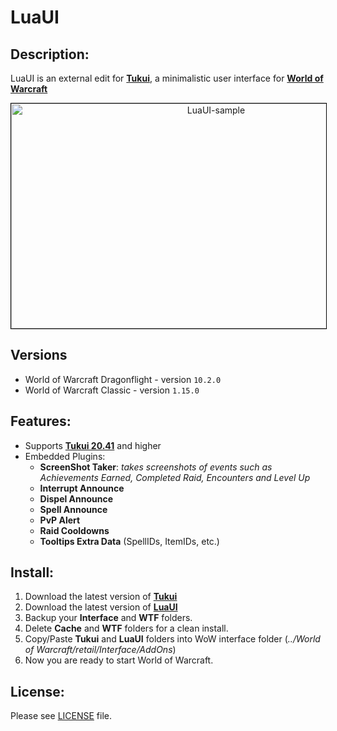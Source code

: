 # LuaUI

## Description:

LuaUI is an external edit for [**Tukui**](https://www.tukui.org/), a minimalistic user interface for [**World of Warcraft**](https://worldofwarcraft.com/en-us/)

<p align="center">
    <a href="https://i.imgur.com/52edNKs.jpg">
        <img src="https://i.imgur.com/52edNKs.jpg" alt="LuaUI-sample" style="width: 640px; height: 360px; border: 1px solid #000;"/>
    </a>
</p>

## Versions

- World of Warcraft Dragonflight - version `10.2.0`
- World of Warcraft Classic - version `1.15.0`

## Features:

+ Supports [**Tukui 20.41**](https://github.com/tukui-org/Tukui) and higher
+ Embedded Plugins:
    - **ScreenShot Taker**: *takes screenshots of events such as Achievements Earned, Completed Raid, Encounters and Level Up*
    - **Interrupt Announce**
    - **Dispel Announce**
    - **Spell Announce**
    - **PvP Alert**
    - **Raid Cooldowns**
    - **Tooltips Extra Data** (SpellIDs, ItemIDs, etc.)

## Install:

1. Download the latest version of [**Tukui**](https://www.tukui.org/)
2. Download the latest version of [**LuaUI**](https://github.com/pedroZC90/LuaUI)
3. Backup your **Interface** and **WTF** folders.
4. Delete **Cache** and **WTF** folders for a clean install.
5. Copy/Paste **Tukui** and **LuaUI** folders into WoW interface folder (*../World of Warcraft/_retail_/Interface/AddOns*)
6. Now you are ready to start World of Warcraft.

## License:

Please see [LICENSE](./LICENSE) file.
